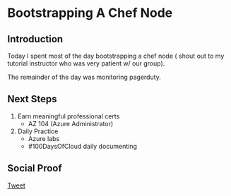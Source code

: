 
# Bootstrapping A Chef Node

## Introduction

Today I spent most of the day bootstrapping a chef node ( shout out to my tutorial instructor who was very patient w/ our group). 

The remainder of the day was monitoring pagerduty.

## Next Steps

1) Earn meaningful professional certs
    - AZ 104 (Azure Administrator)
2) Daily Practice
    - Azure labs
    - #100DaysOfCloud daily documenting

## Social Proof

[Tweet]()
